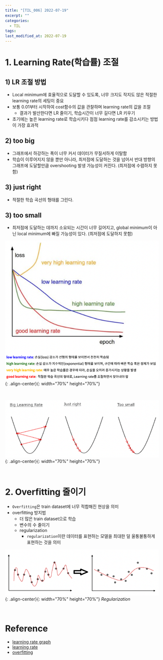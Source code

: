 ```yaml
---
title: "[TIL_006] 2022-07-19"
excerpt: ""
categories:
  - TIL
tags:
last_modified_at: 2022-07-19
---
```


# 1. Learning Rate(학습률) 조절

## 1) LR 조절 방법
+ Local minimum에 효율적으로 도달할 수 있도록, 너무 크지도 작지도 않은 적절한 learning rate의 세팅이 중요
+ 보통 0.01부터 시작하여 cost함수의 값을 관찰하며 learning rate의 값을 조절
  + 결과가 발산한다면 LR 줄이기, 학습시간이 너무 길다면 LR 키우기
+ 초기에는 높은 learning rate로 학습시키다 점점 learning rate를 감소시키는 방법이 가장 효과적

## 2) too big
+ 그래프에서 하강하는 폭이 너무 커서 데이터가 무질서하게 이탈함
+ 학습이 이루어지지 않을 뿐만 아니라, 최저점에 도달하는 것을 넘어서 반대 방향의 그래프에 도달할만큼 overshooting 발생 가능성이 커진다. (최저점에 수렴하지 못함)

## 3) just right
+ 적절한 학습 곡선의 형태를 그린다.

## 3) too small
+ 최저점에 도달하는 데까지 소요되는 시간이 너무 길어지고, global minimum이 아닌 local minimum에 빠질 가능성이 있다. (최저점에 도달하지 못함)

![image01](/assets/images/2022-07-19-til_01.png){: .align-center}{: width="70%" height="70%"}

<br>

![image02](/assets/images/2022-07-19-til_02.png){: .align-center}{: width="70%" height="70%"}

<br>

# 2. Overfitting 줄이기

+ `Overfitting`은 train dataset에 너무 적합해진 현상을 의미
+ overfitting 방지법
  + 더 많은 train dataset으로 학습
  + 변수의 수 줄이기
  + regularization
    + `regularization`이란 데이터를 표현하는 모델을 최대한 덜 울퉁불퉁하게 표현하는 것을 의미

![image03](/assets/images/2022-07-19-til_03.png){: .align-center}{: width="70%" height="70%"}
*Regularization*

<br>

# Reference
+ [learning rate graph](https://bioinformaticsandme.tistory.com/130)
+ [learning rate](https://bioinformaticsandme.tistory.com/130)
+ [overfitting](https://computer-nerd.tistory.com/13)

<br>
